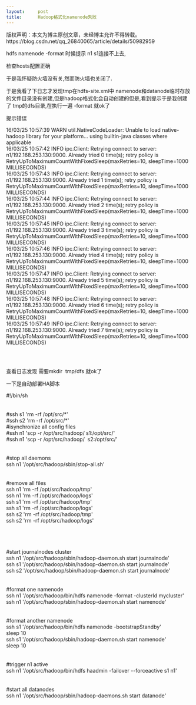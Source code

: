 ```yaml
---
layout:     post
title:      Hadoop格式化namenode失败
---
```

<div id="article_content" class="article_content clearfix csdn-tracking-statistics" data-pid="blog" data-mod="popu_307" data-dsm="post">
								<div class="article-copyright">
					版权声明：本文为博主原创文章，未经博主允许不得转载。					https://blog.csdn.net/qq_26840065/article/details/50982959				</div>
								            <link rel="stylesheet" href="https://csdnimg.cn/release/phoenix/template/css/ck_htmledit_views-f76675cdea.css">
						<div class="htmledit_views" id="content_views">
                
<p>hdfs namenode -format 时候提示 n1 s1连接不上去,</p>
<p>检查hosts配置正确</p>
<p>于是我怀疑防火墙没有关,然而防火墙也关闭了.</p>
<p>于是我看了下日志才发现tmp在hdfs-site.xml中 namenode和datanode临时存放的文件目录没有创建,但是hadoop格式化会自动创建的但是,看到提示于是我创建了 tmp的dfs目录,在执行一遍 -format 就ok了</p>
<p>提示错误</p>
<p>16/03/25 10:57:39 WARN util.NativeCodeLoader: Unable to load native-hadoop library for your platform... using builtin-java classes where applicable<br>
16/03/25 10:57:42 INFO ipc.Client: Retrying connect to server: n1/192.168.253.130:9000. Already tried 0 time(s); retry policy is RetryUpToMaximumCountWithFixedSleep(maxRetries=10, sleepTime=1000 MILLISECONDS)<br>
16/03/25 10:57:43 INFO ipc.Client: Retrying connect to server: n1/192.168.253.130:9000. Already tried 1 time(s); retry policy is RetryUpToMaximumCountWithFixedSleep(maxRetries=10, sleepTime=1000 MILLISECONDS)<br>
16/03/25 10:57:44 INFO ipc.Client: Retrying connect to server: n1/192.168.253.130:9000. Already tried 2 time(s); retry policy is RetryUpToMaximumCountWithFixedSleep(maxRetries=10, sleepTime=1000 MILLISECONDS)<br>
16/03/25 10:57:45 INFO ipc.Client: Retrying connect to server: n1/192.168.253.130:9000. Already tried 3 time(s); retry policy is RetryUpToMaximumCountWithFixedSleep(maxRetries=10, sleepTime=1000 MILLISECONDS)<br>
16/03/25 10:57:46 INFO ipc.Client: Retrying connect to server: n1/192.168.253.130:9000. Already tried 4 time(s); retry policy is RetryUpToMaximumCountWithFixedSleep(maxRetries=10, sleepTime=1000 MILLISECONDS)<br>
16/03/25 10:57:47 INFO ipc.Client: Retrying connect to server: n1/192.168.253.130:9000. Already tried 5 time(s); retry policy is RetryUpToMaximumCountWithFixedSleep(maxRetries=10, sleepTime=1000 MILLISECONDS)<br>
16/03/25 10:57:48 INFO ipc.Client: Retrying connect to server: n1/192.168.253.130:9000. Already tried 6 time(s); retry policy is RetryUpToMaximumCountWithFixedSleep(maxRetries=10, sleepTime=1000 MILLISECONDS)<br>
16/03/25 10:57:49 INFO ipc.Client: Retrying connect to server: n1/192.168.253.130:9000. Already tried 7 time(s); retry policy is RetryUpToMaximumCountWithFixedSleep(maxRetries=10, sleepTime=1000 MILLISECONDS)<br></p>
<p><br></p>
<p><img src="" alt=""></p>
<p>查看日志发现 需要mkdir  tmp/dfs 就ok了</p>
<p>一下是自动部署HA脚本</p>
<p>#!/bin/sh<br><br><br>
#ssh s1 'rm -rf /opt/src/*'<br>
#ssh s2 'rm -rf /opt/src/*'<br>
#isynchronize all config files<br>
#ssh n1 'scp -r /opt/src/hadoop/ s1:/opt/src/'<br>
#ssh n1 'scp -r /opt/src/hadoop/  s2:/opt/src/'<br><br><br>
#stop all daemons<br>
ssh n1 '/opt/src/hadoop/sbin/stop-all.sh'<br><br><br>
#remove all files<br>
ssh n1 'rm -rf /opt/src/hadoop/tmp'<br>
ssh n1 'rm -rf /opt/src/hadoop/logs'<br>
ssh s1 'rm -rf /opt/src/hadoop/tmp'<br>
ssh s1 'rm -rf /opt/src/hadoop/logs'<br>
ssh s2 'rm -rf /opt/src/hadoop/tmp'<br>
ssh s2 'rm -rf /opt/src/hadoop/logs'<br><br><br><br><br>
#start journalnodes cluster<br>
ssh n1 '/opt/src/hadoop/sbin/hadoop-daemon.sh start journalnode'<br>
ssh s1 '/opt/src/hadoop/sbin/hadoop-daemon.sh start journalnode'<br>
ssh s2 '/opt/src/hadoop/sbin/hadoop-daemon.sh start journalnode'<br><br><br>
#format one namenode<br>
ssh n1 '/opt/src/hadoop/bin/hdfs namenode -format -clusterId mycluster'<br>
ssh n1 '/opt/src/hadoop/sbin/hadoop-daemon.sh start namenode'<br><br><br>
#format another namenode<br>
ssh s1 '/opt/src/hadoop/bin/hdfs namenode -bootstrapStandby'<br>
sleep 10<br>
ssh s1 '/opt/src/hadoop/sbin/hadoop-daemon.sh start namenode'<br>
sleep 10<br><br><br>
#trigger n1 active<br>
ssh n1 '/opt/src/hadoop/bin/hdfs haadmin -failover --forceactive s1 n1'<br><br><br>
#start all datanodes<br>
ssh n1 '/opt/src/hadoop/sbin/hadoop-daemons.sh start datanode'<br></p>
            </div>
                </div>